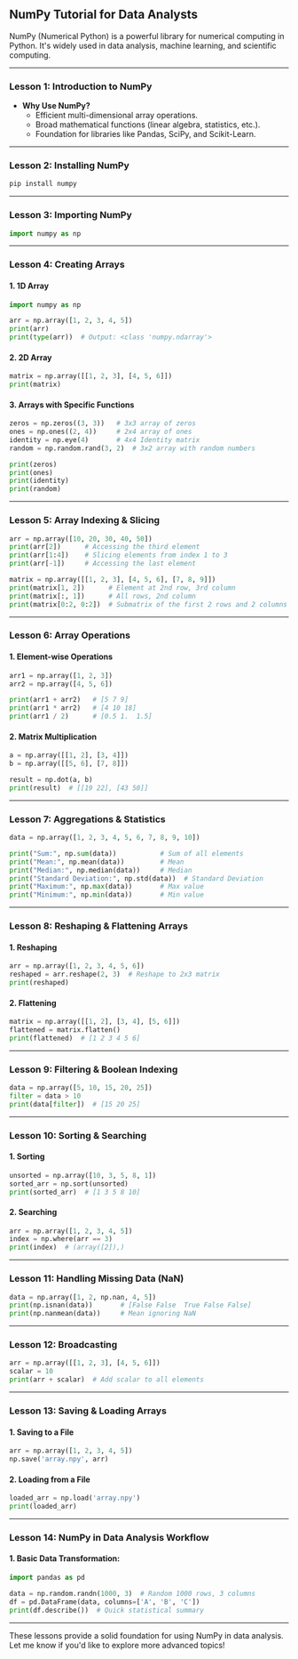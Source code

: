 ## **NumPy Tutorial for Data Analysts**

NumPy (Numerical Python) is a powerful library for numerical computing in Python. It's widely used in data analysis, machine learning, and scientific computing.

---

### **Lesson 1: Introduction to NumPy**

- **Why Use NumPy?**
  - Efficient multi-dimensional array operations.
  - Broad mathematical functions (linear algebra, statistics, etc.).
  - Foundation for libraries like Pandas, SciPy, and Scikit-Learn.

---

### **Lesson 2: Installing NumPy**

```bash
pip install numpy
```

---

### **Lesson 3: Importing NumPy**

```python
import numpy as np
```

---

### **Lesson 4: Creating Arrays**

#### **1. 1D Array**
```python
import numpy as np

arr = np.array([1, 2, 3, 4, 5])
print(arr)
print(type(arr))  # Output: <class 'numpy.ndarray'>
```

#### **2. 2D Array**
```python
matrix = np.array([[1, 2, 3], [4, 5, 6]])
print(matrix)
```

#### **3. Arrays with Specific Functions**
```python
zeros = np.zeros((3, 3))   # 3x3 array of zeros
ones = np.ones((2, 4))     # 2x4 array of ones
identity = np.eye(4)       # 4x4 Identity matrix
random = np.random.rand(3, 2)  # 3x2 array with random numbers

print(zeros)
print(ones)
print(identity)
print(random)
```

---

### **Lesson 5: Array Indexing & Slicing**

```python
arr = np.array([10, 20, 30, 40, 50])
print(arr[2])      # Accessing the third element
print(arr[1:4])    # Slicing elements from index 1 to 3
print(arr[-1])     # Accessing the last element
```

```python
matrix = np.array([[1, 2, 3], [4, 5, 6], [7, 8, 9]])
print(matrix[1, 2])      # Element at 2nd row, 3rd column
print(matrix[:, 1])      # All rows, 2nd column
print(matrix[0:2, 0:2])  # Submatrix of the first 2 rows and 2 columns
```

---

### **Lesson 6: Array Operations**

#### **1. Element-wise Operations**
```python
arr1 = np.array([1, 2, 3])
arr2 = np.array([4, 5, 6])

print(arr1 + arr2)   # [5 7 9]
print(arr1 * arr2)   # [4 10 18]
print(arr1 / 2)      # [0.5 1.  1.5]
```

#### **2. Matrix Multiplication**
```python
a = np.array([[1, 2], [3, 4]])
b = np.array([[5, 6], [7, 8]])

result = np.dot(a, b)
print(result)  # [[19 22], [43 50]]
```

---

### **Lesson 7: Aggregations & Statistics**

```python
data = np.array([1, 2, 3, 4, 5, 6, 7, 8, 9, 10])

print("Sum:", np.sum(data))           # Sum of all elements
print("Mean:", np.mean(data))         # Mean
print("Median:", np.median(data))     # Median
print("Standard Deviation:", np.std(data))  # Standard Deviation
print("Maximum:", np.max(data))       # Max value
print("Minimum:", np.min(data))       # Min value
```

---

### **Lesson 8: Reshaping & Flattening Arrays**

#### **1. Reshaping**
```python
arr = np.array([1, 2, 3, 4, 5, 6])
reshaped = arr.reshape(2, 3)  # Reshape to 2x3 matrix
print(reshaped)
```

#### **2. Flattening**
```python
matrix = np.array([[1, 2], [3, 4], [5, 6]])
flattened = matrix.flatten()
print(flattened)  # [1 2 3 4 5 6]
```

---

### **Lesson 9: Filtering & Boolean Indexing**

```python
data = np.array([5, 10, 15, 20, 25])
filter = data > 10
print(data[filter])  # [15 20 25]
```

---

### **Lesson 10: Sorting & Searching**

#### **1. Sorting**
```python
unsorted = np.array([10, 3, 5, 8, 1])
sorted_arr = np.sort(unsorted)
print(sorted_arr)  # [1 3 5 8 10]
```

#### **2. Searching**
```python
arr = np.array([1, 2, 3, 4, 5])
index = np.where(arr == 3)
print(index)  # (array([2]),)
```

---

### **Lesson 11: Handling Missing Data (NaN)**

```python
data = np.array([1, 2, np.nan, 4, 5])
print(np.isnan(data))       # [False False  True False False]
print(np.nanmean(data))     # Mean ignoring NaN
```

---

### **Lesson 12: Broadcasting**

```python
arr = np.array([[1, 2, 3], [4, 5, 6]])
scalar = 10
print(arr + scalar)  # Add scalar to all elements
```

---

### **Lesson 13: Saving & Loading Arrays**

#### **1. Saving to a File**
```python
arr = np.array([1, 2, 3, 4, 5])
np.save('array.npy', arr)
```

#### **2. Loading from a File**
```python
loaded_arr = np.load('array.npy')
print(loaded_arr)
```

---

### **Lesson 14: NumPy in Data Analysis Workflow**

#### **1. Basic Data Transformation:**
```python
import pandas as pd

data = np.random.randn(1000, 3)  # Random 1000 rows, 3 columns
df = pd.DataFrame(data, columns=['A', 'B', 'C'])
print(df.describe())  # Quick statistical summary
```

---

These lessons provide a solid foundation for using NumPy in data analysis. Let me know if you'd like to explore more advanced topics!
